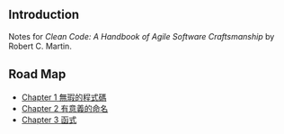 ## Introduction
Notes for *Clean Code: A Handbook of Agile Software Craftsmanship* by Robert C. Martin.

## Road Map
- [Chapter 1 無瑕的程式碼](https://github.com/moneychien19/note-clean-code/blob/main/ch01-clean-code.md)
- [Chapter 2 有意義的命名](https://github.com/moneychien19/note-clean-code/blob/main/ch02-naming.md)
- [Chapter 3 函式](https://github.com/moneychien19/note-clean-code/blob/main/ch03-function.md)